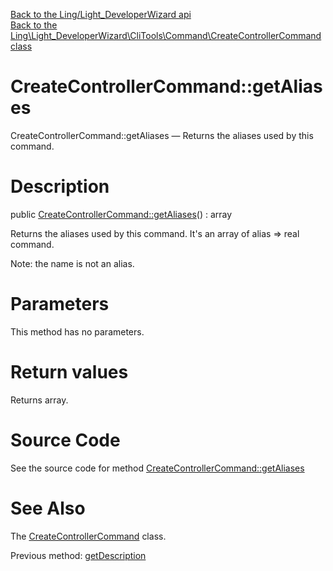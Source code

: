 [Back to the Ling/Light_DeveloperWizard api](https://github.com/lingtalfi/Light_DeveloperWizard/blob/master/doc/api/Ling/Light_DeveloperWizard.md)<br>
[Back to the Ling\Light_DeveloperWizard\CliTools\Command\CreateControllerCommand class](https://github.com/lingtalfi/Light_DeveloperWizard/blob/master/doc/api/Ling/Light_DeveloperWizard/CliTools/Command/CreateControllerCommand.md)


CreateControllerCommand::getAliases
================



CreateControllerCommand::getAliases — Returns the aliases used by this command.




Description
================


public [CreateControllerCommand::getAliases](https://github.com/lingtalfi/Light_DeveloperWizard/blob/master/doc/api/Ling/Light_DeveloperWizard/CliTools/Command/CreateControllerCommand/getAliases.md)() : array




Returns the aliases used by this command.
It's an array of alias => real command.

Note: the name is not an alias.




Parameters
================

This method has no parameters.


Return values
================

Returns array.








Source Code
===========
See the source code for method [CreateControllerCommand::getAliases](https://github.com/lingtalfi/Light_DeveloperWizard/blob/master/CliTools/Command/CreateControllerCommand.php#L296-L304)


See Also
================

The [CreateControllerCommand](https://github.com/lingtalfi/Light_DeveloperWizard/blob/master/doc/api/Ling/Light_DeveloperWizard/CliTools/Command/CreateControllerCommand.md) class.

Previous method: [getDescription](https://github.com/lingtalfi/Light_DeveloperWizard/blob/master/doc/api/Ling/Light_DeveloperWizard/CliTools/Command/CreateControllerCommand/getDescription.md)<br>

